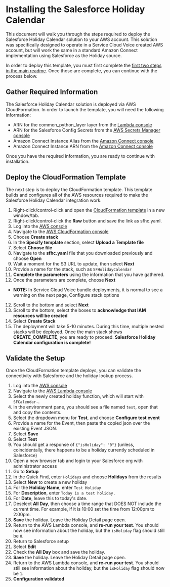 # Installing the Salesforce Holiday Calendar
This document will walk you through the steps required to deploy the Salesforce Holiday Calendar solution to your AWS account. This solution was specifically designed to operate in a Service Cloud Voice created AWS account, but will work the same in a standard Amazon Connect implementation using Salesforce as the Holiday source.

In order to deploy this template, you must first complete the [first two steps in the main readme](../readme.md). Once those are complete, you can continue with the process below.

## Gather Required Information
The Salesforce Holiday Calendar solution is deployed via AWS CloudFormation. In order to launch the template, you will need the following information:
- ARN for the common_python_layer layer from the [Lambda console](https://console.aws.amazon.com/lambda/home)
- ARN for the Salesforce Config Secrets from the [AWS Secrets Manager console](https://console.aws.amazon.com/secretsmanager/home)
- Amazon Connect Instance Alias from the [Amazon Connect console](https://console.aws.amazon.com/connect/home)
- Amazon Connect Instance ARN from the [Amazon Connect console](https://console.aws.amazon.com/connect/home)

Once you have the required information, you are ready to continue with installation.

## Deploy the CloudFormation Template
The next step is to deploy the CloudFormation template. This template builds and configures all of the AWS resources required to make the Salesforce Holiday Calendar integration work.
1.	Right-click/control-click and open the [CloudFormation template](../CloudFormation/sfhc.yaml) in a new window/tab.
2.  Right-click/control-click the **Raw** button and save the link as sfhc.yaml.
3.  Log into the [AWS console](https://console.aws.amazon.com/console/home)
4.  Navigate to the [AWS CloudFormation console](https://console.aws.amazon.com/cloudformation/home)
5.  Choose **Create stack**
6.  In the **Specify template** section, select **Upload a Template file**
7.  Select **Choose file**
7.  Navigate to the **sfhc.yaml** file that you downloaded previously and choose **Open**
8.  Wait a moment for the S3 URL to update, then select **Next**
9.  Provide a name for the stack, such as `SFHolidayCalendar`
10. **Complete the parameters** using the information that you have gathered.
11. Once the parameters are complete, choose **Next**
  - **NOTE:** In Service Cloud Voice bundle deployments, it is normal to see a warning on the next page, Configure stack options
12.	Scroll to the bottom and select **Next**
13.	Scroll to the bottom, select the boxes to **acknowledge that IAM resources will be created**
14. Select **Create Stack**
15. The deployment will take 5-10 minutes. During this time, multiple nested stacks will be deployed. Once the main stack shows **CREATE_COMPLETE**, you are ready to proceed.
**Salesforce Holiday Calendar configuration is complete!**

## Validate the Setup
Once the CloudFormation template deploys, you can validate the connectivity with Salesforce and the holiday lookup process.
1.  Log into the [AWS console](https://console.aws.amazon.com/console/home)
2.  Navigate to the [AWS Lambda console](https://console.aws.amazon.com/lambda/home)
3.  Select the newly created holiday function, which will start with `SFCalendar-`.
4.  In the environment pane, you should see a file named `test`, open that and copy the contents.
5.  Select the dropdown menu for **Test**, and choose **Configure test event**
6.  Provide a name for the Event, then paste the copied json over the existing Event JSON.
7.  Select **Save**
8.  Select **Test**
9.  You should get a response of `{"isHoliday": "0"}` (unless, coincidentally, there happens to be a holiday currently scheduled in Salesforce)
10. Open a new browser tab and login to your Salesforce org with administrator access
11. Go to **Setup**
12. In the Quick Find, enter `Holidays` and choose **Holidays** from the results
13. Select **New** to create a new holiday
14. For the **Holiday Name**, enter `Test Holiday`
15. For **Description**, enter `Today is a test holiday.`
16. For **Date**, leave this to today's date.
17. Deselect **All Day**, then choose a time range that DOES NOT include the current time. For example, if it is 10:00 set the time from 12:00pm to 2:00pm.
18. **Save** the holiday. Leave the Holiday Detail page open.
19. Return to the AWS Lambda console, and **re-run your test**. You should now see information about the holiday, but the `isHoliday` flag should still be `0`.
20. Return to Salesforce setup
21. Select **Edit**
22. Check the **All Day** box and save the holiday.
23. **Save** the holiday. Leave the Holiday Detail page open.
24. Return to the AWS Lambda console, and **re-run your test**. You should still see information about the holiday, but the `isHoliday` flag should now be `1`.
25. **Configuration validated**
